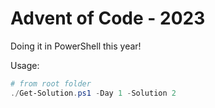 # Advent of Code - 2023

Doing it in PowerShell this year!

Usage:

```powershell
# from root folder
./Get-Solution.ps1 -Day 1 -Solution 2
```